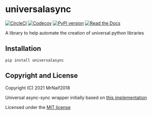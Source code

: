 # universalasync

[![CircleCI](https://circleci.com/gh/bitcartcc/universalasync.svg?style=svg)](https://circleci.com/gh/bitcartcc/universalasync)
[![Codecov](https://img.shields.io/codecov/c/github/bitcartcc/universalasync?style=flat-square)](https://codecov.io/gh/bitcartcc/universalasync)
[![PyPI version](https://img.shields.io/pypi/v/universalasync.svg?style=flat-square)](https://pypi.python.org/pypi/universalasync/)
[![Read the Docs](https://img.shields.io/readthedocs/universalasync?style=flat-square)](https://sdk.bitcartcc.com)

A library to help automate the creation of universal python libraries

## Installation

`pip install universalasync`

## Copyright and License

Copyright (C) 2021 MrNaif2018

Universal async-sync wrapper initially based on [this implementation](https://github.com/pyrogram/pyrogram/blob/master/pyrogram/sync.py)

Licensed under the [MIT license](LICENSE)
